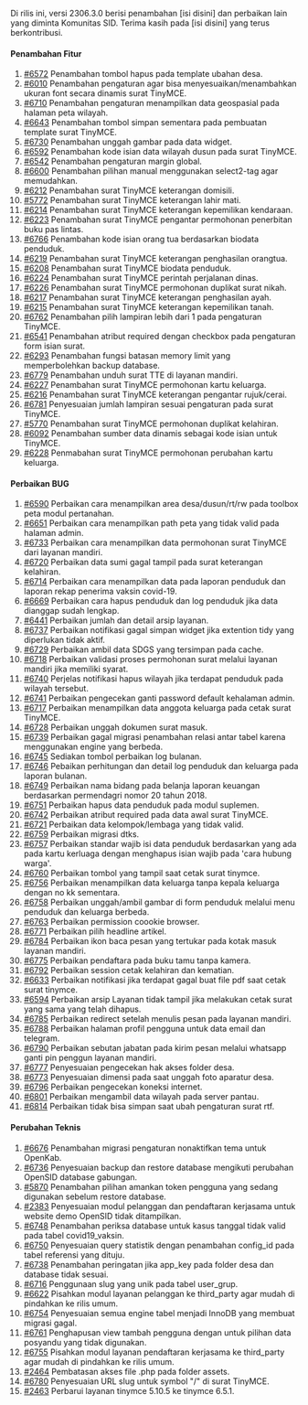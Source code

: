 Di rilis ini, versi 2306.3.0 berisi penambahan [isi disini] dan perbaikan lain yang diminta Komunitas SID.
Terima kasih pada [isi disini] yang terus berkontribusi.

#### Penambahan Fitur

1. [#6572](https://github.com/OpenSID/OpenSID/issues/6630) Penambahan tombol hapus pada template ubahan desa.
2. [#6010](https://github.com/OpenSID/OpenSID/issues/6010) Penambahan pengaturan agar bisa menyesuaikan/menambahkan ukuran font secara dinamis surat TinyMCE.
3. [#6710](https://github.com/OpenSID/OpenSID/issues/6710) Penambahan pengaturan menampilkan data geospasial pada halaman peta wilayah.
4. [#6643](https://github.com/OpenSID/OpenSID/issues/6643) Penambahan tombol simpan sementara pada pembuatan template surat TinyMCE.
5. [#6730](https://github.com/OpenSID/OpenSID/issues/6730) Penambahan unggah gambar pada data widget.
6. [#6592](https://github.com/OpenSID/OpenSID/issues/6592) Penambahan kode isian data wilayah dusun pada surat TinyMCE.
7. [#6542](https://github.com/OpenSID/OpenSID/issues/6542) Penambahan pengaturan margin global.
8. [#6600](https://github.com/OpenSID/OpenSID/issues/6600) Penambahan pilihan manual menggunakan select2-tag agar memudahkan.
9. [#6212](https://github.com/OpenSID/OpenSID/issues/6212) Penambahan surat TinyMCE keterangan domisili.
10. [#5772](https://github.com/OpenSID/OpenSID/issues/5772) Penambahan surat TinyMCE keterangan lahir mati.
11. [#6214](https://github.com/OpenSID/OpenSID/issues/6214) Penambahan surat TinyMCE keterangan kepemilikan kendaraan.
12. [#6223](https://github.com/OpenSID/OpenSID/issues/6223) Penambahan surat TinyMCE pengantar permohonan penerbitan buku pas lintas.
13. [#6766](https://github.com/OpenSID/OpenSID/issues/6766) Penambahan kode isian orang tua berdasarkan biodata penduduk.
14. [#6219](https://github.com/OpenSID/OpenSID/issues/6219) Penambahan surat TinyMCE keterangan penghasilan orangtua.
15. [#6208](https://github.com/OpenSID/OpenSID/issues/6208) Penambahan surat TinyMCE biodata penduduk.
16. [#6224](https://github.com/OpenSID/OpenSID/issues/6224) Penambahan surat TinyMCE perintah perjalanan dinas.
17. [#6226](https://github.com/OpenSID/OpenSID/issues/6226) Penambahan surat TinyMCE permohonan duplikat surat nikah.
18. [#6217](https://github.com/OpenSID/OpenSID/issues/6217) Penambahan surat TinyMCE keterangan penghasilan ayah.
19. [#6215](https://github.com/OpenSID/OpenSID/issues/6215) Penambahan surat TinyMCE keterangan kepemilikan tanah.
20. [#6762](https://github.com/OpenSID/OpenSID/issues/6762) Penambahan pilih lampiran lebih dari 1 pada pengaturan TinyMCE.
21. [#6541](https://github.com/OpenSID/OpenSID/issues/6541) Penambahan atribut required dengan checkbox pada pengaturan form isian surat.
22. [#6293](https://github.com/OpenSID/OpenSID/issues/6293) Penambahan fungsi batasan memory limit yang memperbolehkan backup database.
23. [#6779](https://github.com/OpenSID/OpenSID/issues/6779) Penambahan unduh surat TTE di layanan mandiri.
24. [#6227](https://github.com/OpenSID/OpenSID/issues/6227) Penambahan surat TinyMCE permohonan kartu keluarga.
25. [#6216](https://github.com/OpenSID/OpenSID/issues/6216) Penambahan surat TinyMCE keterangan pengantar rujuk/cerai.
26. [#6781](https://github.com/OpenSID/OpenSID/issues/6781) Penyesuaian jumlah lampiran sesuai pengaturan pada surat TinyMCE.
27. [#5770](https://github.com/OpenSID/OpenSID/issues/5770) Penambahan surat TinyMCE permohonan duplikat kelahiran.
28. [#6092](https://github.com/OpenSID/OpenSID/issues/6092) Penambahan sumber data dinamis sebagai kode isian untuk TinyMCE.
29. [#6228](https://github.com/OpenSID/OpenSID/issues/6228) Penmabahan surat TinyMCE permohonan perubahan kartu keluarga.

#### Perbaikan BUG

1. [#6590](https://github.com/OpenSID/OpenSID/issues/6590) Perbaikan cara menampilkan area desa/dusun/rt/rw pada toolbox peta modul pertanahan.
2. [#6651](https://github.com/OpenSID/OpenSID/issues/6651) Perbaikan cara menampilkan path peta yang tidak valid pada halaman admin.
3. [#6733](https://github.com/OpenSID/OpenSID/issues/6733) Perbaikan cara menampilkan data permohonan surat TinyMCE dari layanan mandiri.
4. [#6720](https://github.com/OpenSID/OpenSID/issues/6720) Perbaikan data sumi gagal tampil pada surat keterangan kelahiran.
5. [#6714](https://github.com/OpenSID/OpenSID/issues/6714) Perbaikan cara menampilkan data pada laporan penduduk dan laporan rekap penerima vaksin covid-19.
6. [#6669](https://github.com/OpenSID/OpenSID/issues/6669) Perbaikan cara hapus penduduk dan log penduduk jika data dianggap sudah lengkap.
7. [#6441](https://github.com/OpenSID/OpenSID/issues/6441) Perbaikan jumlah dan detail arsip layanan.
8. [#6737](https://github.com/OpenSID/OpenSID/issues/6737) Perbaikan notifikasi gagal simpan widget jika extention tidy yang diperlukan tidak aktif.
9. [#6729](https://github.com/OpenSID/OpenSID/issues/6729) Perbaikan ambil data SDGS yang tersimpan pada cache.
10. [#6718](https://github.com/OpenSID/OpenSID/issues/6718) Perbaikan validasi proses permohonan surat melalui layanan mandiri jika memiliki syarat.
11. [#6740](https://github.com/OpenSID/OpenSID/issues/6740) Perjelas notifikasi hapus wilayah jika terdapat penduduk pada wilayah tersebut.
12. [#6741](https://github.com/OpenSID/OpenSID/issues/6741) Perbaikan pengecekan ganti password default kehalaman admin.
13. [#6717](https://github.com/OpenSID/OpenSID/issues/6717) Perbaikan menampilkan data anggota keluarga pada cetak surat TinyMCE.
14. [#6728](https://github.com/OpenSID/OpenSID/issues/6728) Perbaikan unggah dokumen surat masuk.
15. [#6739](https://github.com/OpenSID/OpenSID/issues/6739) Perbaikan gagal migrasi penambahan relasi antar tabel karena menggunakan engine yang berbeda.
16. [#6745](https://github.com/OpenSID/OpenSID/issues/6745) Sediakan tombol perbaikan log bulanan.
17. [#6746](https://github.com/OpenSID/OpenSID/issues/6746) Pebaikan perhitungan dan detail log penduduk dan keluarga pada laporan bulanan.
18. [#6749](https://github.com/OpenSID/OpenSID/issues/6749) Perbaikan nama bidang pada belanja laporan keuangan berdasarkan permendagri nomor 20 tahun 2018.
19. [#6751](https://github.com/OpenSID/OpenSID/issues/6751) Perbaikan hapus data penduduk pada modul suplemen.
20. [#6742](https://github.com/OpenSID/OpenSID/issues/6742) Perbaikan atribut required pada data awal surat TinyMCE.
21. [#6721](https://github.com/OpenSID/OpenSID/issues/6721) Perbaikan data kelompok/lembaga yang tidak valid.
22. [#6759](https://github.com/OpenSID/OpenSID/issues/6759) Perbaikan migrasi dtks.
23. [#6757](https://github.com/OpenSID/OpenSID/issues/6757) Perbaikan standar wajib isi data penduduk berdasarkan yang ada pada kartu kerluaga dengan menghapus isian wajib pada 'cara hubung warga'.
24. [#6760](https://github.com/OpenSID/OpenSID/issues/6760) Perbaikan tombol yang tampil saat cetak surat tinymce.
25. [#6756](https://github.com/OpenSID/OpenSID/issues/6756) Perbaikan menampilkan data keluarga tanpa kepala keluarga dengan no kk sementara.
26. [#6758](https://github.com/OpenSID/OpenSID/issues/6758) Perbaikan unggah/ambil gambar di form penduduk melalui menu penduduk dan keluarga berbeda.
27. [#6763](https://github.com/OpenSID/OpenSID/issues/6763) Perbaikan permission coookie browser.
28. [#6771](https://github.com/OpenSID/OpenSID/issues/6771) Perbaikan pilih headline artikel.
29. [#6784](https://github.com/OpenSID/OpenSID/issues/6784) Perbaikan ikon baca pesan yang tertukar pada kotak masuk layanan mandiri.
30. [#6775](https://github.com/OpenSID/OpenSID/issues/6775) Perbaikan pendaftara pada buku tamu tanpa kamera.
31. [#6792](https://github.com/OpenSID/OpenSID/issues/6792) Perbaikan session cetak kelahiran dan kematian.
32. [#6633](https://github.com/OpenSID/OpenSID/issues/6633) Perbaikan notifikasi jika terdapat gagal buat file pdf saat cetak surat tinymce.
33. [#6594](https://github.com/OpenSID/OpenSID/issues/6594) Perbaikan arsip Layanan tidak tampil jika melakukan cetak surat yang sama yang telah dihapus.
34. [#6785](https://github.com/OpenSID/OpenSID/issues/6785) Perbaikan redirect setelah menulis pesan pada layanan mandiri.
35. [#6788](https://github.com/OpenSID/OpenSID/issues/6788) Perbaikan halaman profil pengguna untuk data email dan telegram.
36. [#6790](https://github.com/OpenSID/OpenSID/issues/6790) Perbaikan sebutan jabatan pada kirim pesan melalui whatsapp ganti pin penggun layanan mandiri.
37. [#6777](https://github.com/OpenSID/OpenSID/issues/6777) Penyesuaian pengecekan hak akses folder desa.
38. [#6773](https://github.com/OpenSID/OpenSID/issues/6773) Penyesuaian dimensi pada saat unggah foto aparatur desa.
39. [#6796](https://github.com/OpenSID/OpenSID/issues/6796) Perbaikan pengecekan koneksi internet.
40. [#6801](https://github.com/OpenSID/OpenSID/issues/6801) Perbaikan mengambil data wilayah pada server pantau.
41. [#6814](https://github.com/OpenSID/OpenSID/issues/6814) Perbaikan tidak bisa simpan saat ubah pengaturan surat rtf.

#### Perubahan Teknis

1. [#6676](https://github.com/OpenSID/OpenSID/issues/6676) Penambahan migrasi pengaturan nonaktifkan tema untuk OpenKab.
2. [#6736](https://github.com/OpenSID/OpenSID/issues/6736) Penyesuaian backup dan restore database mengikuti perubahan OpenSID database gabungan.
3. [#5870](https://github.com/OpenSID/OpenSID/issues/5870) Penambahan pilihan amankan token pengguna yang sedang digunakan sebelum restore database.
4. [#2383](https://github.com/OpenSID/premium/issues/2383) Penyesuaian modul pelanggan dan pendaftaran kerjasama untuk website demo OpenSID tidak ditampilkan.
5. [#6748](https://github.com/OpenSID/OpenSID/issues/6748) Penambahan periksa database untuk kasus tanggal tidak valid pada tabel covid19_vaksin.
6. [#6750](https://github.com/OpenSID/OpenSID/issues/6750) Penyesuaian query statistik dengan penambahan config_id pada tabel referensi yang dituju.
7. [#6738](https://github.com/OpenSID/OpenSID/issues/6738) Penambahan peringatan jika app_key pada folder desa dan database tidak sesuai.
8. [#6716](https://github.com/OpenSID/OpenSID/issues/6716) Penggunaan slug yang unik pada tabel user_grup.
9. [#6622](https://github.com/OpenSID/OpenSID/issues/6622) Pisahkan modul layanan pelanggan ke third_party agar mudah di pindahkan ke rilis umum.
10. [#6754](https://github.com/OpenSID/OpenSID/issues/6754) Penyesuaian semua engine tabel menjadi InnoDB yang membuat migrasi gagal.
11. [#6761](https://github.com/OpenSID/OpenSID/issues/6761) Penghapusan view tambah pengguna dengan untuk pilihan data posyandu yang tidak digunakan.
12. [#6755](https://github.com/OpenSID/OpenSID/issues/6755) Pisahkan modul layanan pendaftaran kerjasama ke third_party agar mudah di pindahkan ke rilis umum.
13. [#2464](https://github.com/OpenSID/premium/issues/2464) Pembatasan akses file .php pada folder assets.
14. [#6780](https://github.com/OpenSID/OpenSID/issues/6780) Penyesuaian URL slug untuk symbol "/" di surat TinyMCE.
15. [#2463](https://github.com/OpenSID/premium/issues/2463) Perbarui layanan tinymce 5.10.5 ke tinymce 6.5.1.
